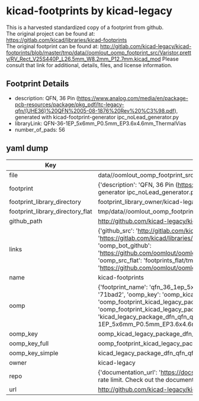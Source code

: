 # kicad-footprints by kicad-legacy  
This is a harvested standardized copy of a footprint from github.  
The original project can be found at:  
https://gitlab.com/kicad/libraries/kicad-footprints  
The original footprint can be found at:
http://gitlab.com/kicad-legacy/kicad-footprints/blob/master/tmp/data//oomlout_oomp_footprint_src/Varistor.pretty/RV_Rect_V25S440P_L26.5mm_W8.2mm_P12.7mm.kicad_mod
Please consult that link for additional, details, files, and license information.  
## Footprint Details
* description: QFN, 36 Pin (https://www.analog.com/media/en/package-pcb-resources/package/pkg_pdf/ltc-legacy-qfn/(UHE36)%20QFN%2005-08-1876%20Rev%20%C3%98.pdf), generated with kicad-footprint-generator ipc_noLead_generator.py  
* libraryLink: QFN-36-1EP_5x6mm_P0.5mm_EP3.6x4.6mm_ThermalVias  
* number_of_pads: 56  
## yaml dump  
| Key | Value |  
| --- | --- |  
| file | data//oomlout_oomp_footprint_src/kicad-footprints/Package_DFN_QFN.pretty/QFN-36-1EP_5x6mm_P0.5mm_EP3.6x4.6mm_ThermalVias.kicad_mod |  
| footprint | {'description': 'QFN, 36 Pin (https://www.analog.com/media/en/package-pcb-resources/package/pkg_pdf/ltc-legacy-qfn/(UHE36)%20QFN%2005-08-1876%20Rev%20%C3%98.pdf), generated with kicad-footprint-generator ipc_noLead_generator.py', 'libraryLink': 'QFN-36-1EP_5x6mm_P0.5mm_EP3.6x4.6mm_ThermalVias', 'number_of_pads': 56} |  
| footprint_library_directory | footprint_library_owner/kicad-legacy_kicad-footprints |  
| footprint_library_directory_flat | tmp/data//oomlout_oomp_footprint_src/footprints_flat/kicad_legacy_package_dfn_qfn_qfn_36_1ep_5x6mm_p0_5mm_ep3_6x4_6mm_thermalvias/working |  
| github_path | http://github.com/kicad-legacy/kicad-footprints/blob/master/tmp/data//oomlout_oomp_footprint_src/Package_DFN_QFN.pretty/QFN-36-1EP_5x6mm_P0.5mm_EP3.6x4.6mm_ThermalVias.kicad_mod |  
| links | {'github_src': 'http://gitlab.com/kicad-legacy/kicad-footprints/blob/master/tmp/data//oomlout_oomp_footprint_src/Varistor.pretty/RV_Rect_V25S440P_L26.5mm_W8.2mm_P12.7mm.kicad_mod', 'github_src_repo': 'https://gitlab.com/kicad/libraries/kicad-footprints', 'oomp_bot': 'tmp/data//oomlout_oomp_footprint_src/footprints/kicad_legacy_package_dfn_qfn_qfn_36_1ep_5x6mm_p0_5mm_ep3_6x4_6mm_thermalvias/working', 'oomp_bot_github': 'https://github.com/oomlout/oomlout_oomp_footprint_bot/tree/main/tmp/data//oomlout_oomp_footprint_src/footprints/kicad_legacy_package_dfn_qfn_qfn_36_1ep_5x6mm_p0_5mm_ep3_6x4_6mm_thermalvias/working', 'oomp_src_flat': 'footprints_flat/tmp/data//oomlout_oomp_footprint_src/footprints_flat/kicad_legacy_package_dfn_qfn_qfn_36_1ep_5x6mm_p0_5mm_ep3_6x4_6mm_thermalvias/working', 'oomp_src_flat_github': 'https://github.com/oomlout/oomlout_oomp_footprint_src/tree/main/tmp/data//oomlout_oomp_footprint_src/footprints_flat/kicad_legacy_package_dfn_qfn_qfn_36_1ep_5x6mm_p0_5mm_ep3_6x4_6mm_thermalvias/working'} |  
| name | kicad-footprints |  
| oomp | {'footprint_name': 'qfn_36_1ep_5x6mm_p0_5mm_ep3_6x4_6mm_thermalvias', 'library_name': 'package_dfn_qfn', 'md5': '71bad2c9885476327e2c4b409e2116ce', 'md5_10': '71bad2c988', 'md5_5': '71bad', 'md5_6': '71bad2', 'oomp_key': 'oomp_kicad_legacy_package_dfn_qfn_qfn_36_1ep_5x6mm_p0_5mm_ep3_6x4_6mm_thermalvias', 'oomp_key_extra': 'oomp_footprint_kicad_legacy_package_dfn_qfn_qfn_36_1ep_5x6mm_p0_5mm_ep3_6x4_6mm_thermalvias', 'oomp_key_full': 'oomp_footprint_kicad_legacy_package_dfn_qfn_qfn_36_1ep_5x6mm_p0_5mm_ep3_6x4_6mm_thermalvias_71bad2', 'oomp_key_simple': 'kicad_legacy_package_dfn_qfn_qfn_36_1ep_5x6mm_p0_5mm_ep3_6x4_6mm_thermalvias', 'original_filename': 'data//oomlout_oomp_footprint_src/kicad-footprints/Package_DFN_QFN.pretty/QFN-36-1EP_5x6mm_P0.5mm_EP3.6x4.6mm_ThermalVias.kicad_mod', 'owner_name': 'kicad_legacy'} |  
| oomp_key | oomp_kicad_legacy_package_dfn_qfn_qfn_36_1ep_5x6mm_p0_5mm_ep3_6x4_6mm_thermalvias |  
| oomp_key_full | oomp_footprint_kicad_legacy_package_dfn_qfn_qfn_36_1ep_5x6mm_p0_5mm_ep3_6x4_6mm_thermalvias |  
| oomp_key_simple | kicad_legacy_package_dfn_qfn_qfn_36_1ep_5x6mm_p0_5mm_ep3_6x4_6mm_thermalvias |  
| owner | kicad-legacy |  
| repo | {'documentation_url': 'https://docs.github.com/rest/overview/resources-in-the-rest-api#rate-limiting', 'message': "API rate limit exceeded for 84.66.142.224. (But here's the good news: Authenticated requests get a higher rate limit. Check out the documentation for more details.)"} |  
| url | http://github.com/kicad-legacy/kicad-footprints |  

